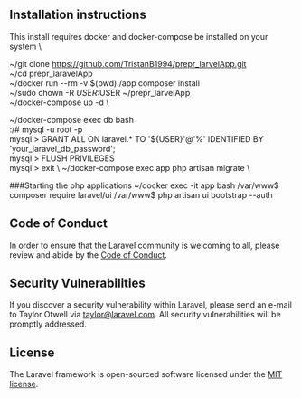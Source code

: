 ## Installation instructions
This install requires docker and docker-compose be installed on your system \

~/git clone https://github.com/TristanB1994/prepr_larvelApp.git \
~/cd prepr_laravelApp \
~/docker run --rm -v $(pwd):/app composer install \
~/sudo chown -R $USER:$USER ~/prepr_larvelApp \
~/docker-compose up -d \

~/docker-compose exec db bash \
:/# mysql -u root -p \
mysql > GRANT ALL ON laravel.* TO '${USER}'@'%' IDENTIFIED BY 'your_laravel_db_password'; \
mysql > FLUSH PRIVILEGES \
mysql > exit \ 
~/docker-compose exec app php artisan migrate \


###Starting the php applications
~/docker exec -it app bash
/var/www$ composer require laravel/ui
/var/www$ php artisan ui bootstrap --auth

## Code of Conduct

In order to ensure that the Laravel community is welcoming to all, please review and abide by the [Code of Conduct](https://laravel.com/docs/contributions#code-of-conduct).

## Security Vulnerabilities

If you discover a security vulnerability within Laravel, please send an e-mail to Taylor Otwell via [taylor@laravel.com](mailto:taylor@laravel.com). All security vulnerabilities will be promptly addressed.

## License

The Laravel framework is open-sourced software licensed under the [MIT license](https://opensource.org/licenses/MIT).
